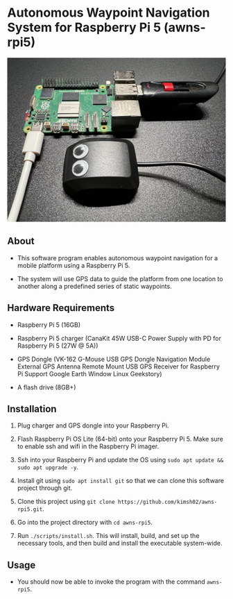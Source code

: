 # Autonomous Waypoint Navigation System for Raspberry Pi 5 (awns-rpi5)

![Setup](./resources/attachments/IMG_1346.jpeg)

## About

- This software program enables autonomous waypoint navigation for a mobile
platform using a Raspberry Pi 5.

- The system will use GPS data to guide the platform from one location to
another along a predefined series of static waypoints.

## Hardware Requirements

- Raspberry Pi 5 (16GB)

- Raspberry Pi 5 charger (CanaKit 45W USB-C Power Supply with PD for Raspberry
  Pi 5 (27W @ 5A))

- GPS Dongle (VK-162 G-Mouse USB GPS Dongle Navigation Module External GPS
  Antenna Remote Mount USB GPS Receiver for Raspberry Pi Support Google Earth
  Window Linux Geekstory)

- A flash drive (8GB+)

## Installation

1. Plug charger and GPS dongle into your Raspberry Pi.

1. Flash Raspberry Pi OS Lite (64-bit) onto your Raspberry Pi 5. Make sure to
enable ssh and wifi in the Raspberry Pi imager.

1. Ssh into your Raspberry Pi and update the OS using `sudo apt update && sudo
apt upgrade -y`.

1. Install git using `sudo apt install git` so that we can clone this software
project through git.

1. Clone this project using `git clone
https://github.com/kimsh02/awns-rpi5.git`.

1. Go into the project directory with `cd awns-rpi5`.

1. Run `./scripts/install.sh`. This will install, build, and set up the
necessary tools, and then build and install the executable system-wide.

## Usage

- You should now be able to invoke the program with the command `awns-rpi5`.